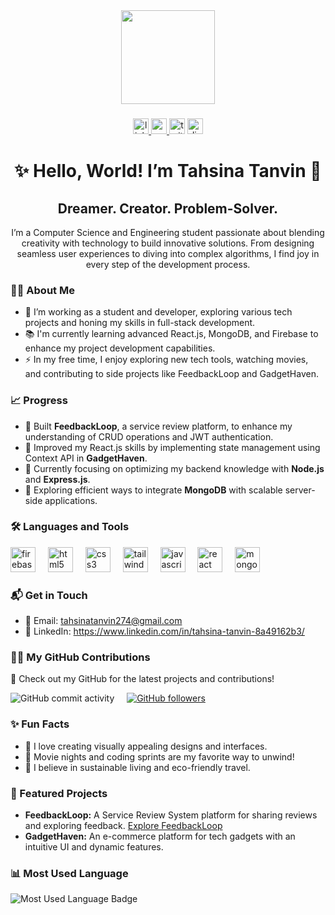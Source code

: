 <div align="center">
  <img height="150" src="https://encrypted-tbn0.gstatic.com/images?q=tbn:ANd9GcRd009kIulXuTC9Qz_WX2ZvOfdpzMAllYEZZA&s" />
</div>

###

<div align="center">
  <a href="https://www.linkedin.com/in/tahsina-tanvin-8a49162b3/" target="_blank">
    <img src="https://img.shields.io/static/v1?message=LinkedIn&logo=linkedin&label=&color=0077B5&logoColor=white&labelColor=&style=for-the-badge" height="25" alt="linkedin logo" />
  </a>
  <a href="mailto:tahsinatanvin274@gmail.com">
    <img src="https://img.shields.io/static/v1?message=Email&logo=gmail&label=&color=EA4335&logoColor=white&labelColor=&style=for-the-badge" height="25" alt="email logo" />
  </a>
  <img src="https://img.shields.io/static/v1?message=Twitter&logo=twitter&label=&color=1DA1F2&logoColor=white&labelColor=&style=for-the-badge" height="25" alt="twitter logo" />
  <img src="https://img.shields.io/static/v1?message=Discord&logo=discord&label=&color=7289DA&logoColor=white&labelColor=&style=for-the-badge" height="25" alt="discord logo" />
</div>

###

<h1 align="center">✨ Hello, World! I’m Tahsina Tanvin 🌟</h1>
<h2 align="center">Dreamer. Creator. Problem-Solver.</h2>

<p align="center">I’m a Computer Science and Engineering student passionate about blending creativity with technology to build innovative solutions. From designing seamless user experiences to diving into complex algorithms, I find joy in every step of the development process.</p>

###

<h3 align="left">👩‍💻 About Me</h3>
<ul align="left">
  <li>🔭 I’m working as a student and developer, exploring various tech projects and honing my skills in full-stack development.</li>
  <li>📚 I'm currently learning advanced React.js, MongoDB, and Firebase to enhance my project development capabilities.</li>
  <li>⚡ In my free time, I enjoy exploring new tech tools, watching movies, and contributing to side projects like FeedbackLoop and GadgetHaven.</li>
</ul>

###

<h3 align="left">📈 Progress</h3>
<ul align="left">
  <li>🚀 Built <b>FeedbackLoop</b>, a service review platform, to enhance my understanding of CRUD operations and JWT authentication.</li>
  <li>🔧 Improved my React.js skills by implementing state management using Context API in <b>GadgetHaven</b>.</li>
  <li>🌟 Currently focusing on optimizing my backend knowledge with <b>Node.js</b> and <b>Express.js</b>.</li>
  <li>🎯 Exploring efficient ways to integrate <b>MongoDB</b> with scalable server-side applications.</li>
</ul>

###

<h3 align="left">🛠 Languages and Tools</h3>
<div align="left">
  <img src="https://cdn.jsdelivr.net/gh/devicons/devicon/icons/firebase/firebase-plain-wordmark.svg" height="40" alt="firebase logo" />
  <img width="12" />
  <img src="https://cdn.jsdelivr.net/gh/devicons/devicon/icons/html5/html5-original.svg" height="40" alt="html5 logo" />
  <img width="12" />
  <img src="https://cdn.jsdelivr.net/gh/devicons/devicon/icons/css3/css3-original.svg" height="40" alt="css3 logo" />
  <img width="12" />
  <img src="https://cdn.jsdelivr.net/gh/devicons/devicon/icons/tailwindcss/tailwindcss-original-wordmark.svg" height="40" alt="tailwindcss logo" />
  <img width="12" />
  <img src="https://cdn.jsdelivr.net/gh/devicons/devicon/icons/javascript/javascript-original.svg" height="40" alt="javascript logo" />
  <img width="12" />
  <img src="https://cdn.jsdelivr.net/gh/devicons/devicon/icons/react/react-original.svg" height="40" alt="react logo" />
  <img width="12" />
  <img src="https://cdn.jsdelivr.net/gh/devicons/devicon/icons/mongodb/mongodb-original.svg" height="40" alt="mongodb logo" />
</div>

###

<h3 align="left">📬 Get in Touch</h3>
<ul align="left">
  <li>📧 Email: <a href="mailto:tahsinatanvin274@gmail.com">tahsinatanvin274@gmail.com</a></li>
  <li>🔗 LinkedIn: <a href="https://www.linkedin.com/in/tahsina-tanvin-8a49162b3/">https://www.linkedin.com/in/tahsina-tanvin-8a49162b3/</a></li>
</ul>

###

<h3 align="left">👩‍💻 My GitHub Contributions</h3>
<p align="left">🌟 Check out my GitHub for the latest projects and contributions!</p>
<div align="left">
  <img src="https://img.shields.io/github/commit-activity/w/Tahsina2226" alt="GitHub commit activity" />
  <img width="12" />
  <a href="https://github.com/Tahsina2226" target="_blank">
    <img src="https://img.shields.io/github/followers/Tahsina2226?style=social" alt="GitHub followers" />
  </a>
</div>

###

<h3 align="left">✨ Fun Facts</h3>
<ul align="left">
  <li>🎨 I love creating visually appealing designs and interfaces.</li>
  <li>🎥 Movie nights and coding sprints are my favorite way to unwind!</li>
  <li>🌱 I believe in sustainable living and eco-friendly travel.</li>
</ul>

###

<h3 align="left">🚀 Featured Projects</h3>
<ul align="left">
  <li><b>FeedbackLoop:</b> A Service Review System platform for sharing reviews and exploring feedback. <a href="https://service-review.surge.sh/">Explore FeedbackLoop</a></li>
  <li><b>GadgetHaven:</b> An e-commerce platform for tech gadgets with an intuitive UI and dynamic features.</li>
</ul>

###

<h3 align="left">📊 Most Used Language</h3>
<div align="left">
  <img src="https://img.shields.io/github/languages/top/Tahsina2226?color=blue&style=for-the-badge" alt="Most Used Language Badge" />
</div>
